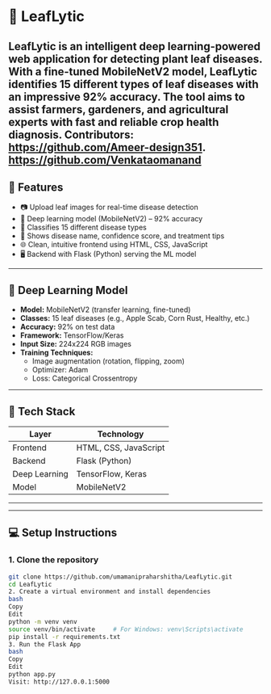 # 🌿 LeafLytic

**LeafLytic** is an intelligent deep learning-powered web application for detecting plant leaf diseases. With a fine-tuned **MobileNetV2** model, LeafLytic identifies **15 different types of leaf diseases** with an impressive **92% accuracy**. The tool aims to assist farmers, gardeners, and agricultural experts with fast and reliable crop health diagnosis.
Contributors: https://github.com/Ameer-design351. https://github.com/Venkataomanand
---

## 🚀 Features

- 📷 Upload leaf images for real-time disease detection
- 🧠 Deep learning model (MobileNetV2) – 92% accuracy
- 🔬 Classifies 15 different disease types
- 📝 Shows disease name, confidence score, and treatment tips
- 🌐 Clean, intuitive frontend using HTML, CSS, JavaScript
- 🖥️ Backend with Flask (Python) serving the ML model

---

## 🧠 Deep Learning Model

- **Model:** MobileNetV2 (transfer learning, fine-tuned)
- **Classes:** 15 leaf diseases (e.g., Apple Scab, Corn Rust, Healthy, etc.)
- **Accuracy:** 92% on test data
- **Framework:** TensorFlow/Keras
- **Input Size:** 224x224 RGB images
- **Training Techniques:**
  - Image augmentation (rotation, flipping, zoom)
  - Optimizer: Adam
  - Loss: Categorical Crossentropy

---

## 🔧 Tech Stack

| Layer         | Technology         |
|---------------|--------------------|
| Frontend      | HTML, CSS, JavaScript |
| Backend       | Flask (Python)     |
| Deep Learning | TensorFlow, Keras  |
| Model         | MobileNetV2        |

---


---

## 💻 Setup Instructions

### 1. Clone the repository
```bash
git clone https://github.com/umamanipraharshitha/LeafLytic.git
cd LeafLytic
2. Create a virtual environment and install dependencies
bash
Copy
Edit
python -m venv venv
source venv/bin/activate     # For Windows: venv\Scripts\activate
pip install -r requirements.txt
3. Run the Flask App
bash
Copy
Edit
python app.py
Visit: http://127.0.0.1:5000
